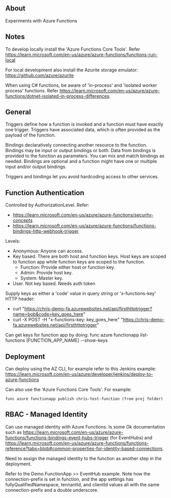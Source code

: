 ## About

Experiments with Azure Functions

## Notes


To develop locally install the 'Azure Functions Core Tools'. Refer https://learn.microsoft.com/en-us/azure/azure-functions/functions-run-local

For local development also install the Azurite storage emulator: https://github.com/azure/azurite

When using C# functions, be aware of 'in-process' and 'isolated worker process' functions. Refer https://learn.microsoft.com/en-us/azure/azure-functions/dotnet-isolated-in-process-differences.


## General

Triggers define how a function is invoked and a function must have exactly one trigger. Triggers have associated data, which is often provided as the payload of the function.

Bindings declaratively connecting another resource to the function. Bindings may be input or output bindings or both. Data from bindings is provided to the function as parameters. You can mix and match
bindings as needed. Bindings are optional and a function might have one or multiple input and/or output bindings.

Triggers and bindings let you avoid hardcoding access to other services.


## Function Authentication

Controlled by AuthorizationLevel. Refer:

- https://learn.microsoft.com/en-us/azure/azure-functions/security-concepts
- https://learn.microsoft.com/en-us/azure/azure-functions/functions-bindings-http-webhook-trigger


Levels:

- Anonymous: Anyone can access.
- Key based. There are both host and function keys. Host keys are scoped to function app while function keys are scoped to the function. 
    - Function: Provide either host or function key.
    - Admin: Provide host key.
    - System: Master key.
- User. Not key based. Needs auth token

Supply keys as either a 'code' value in query string or 'x-functions-key' HTTP header:

- curl "https://chris-demo-fa.azurewebsites.net/api/firsthttptrigger?name=bob&code=key_goes_here"
- curl -X POST -H "x-functions-key: key_goes_here" "https://chris-demo-fa.azurewebsites.net/api/firsthttptrigger"


Can get keys for function app by doing: func azure functionapp list-functions [FUNCTION_APP_NAME] --show-keys




## Deployment

Can deploy using the AZ CLI, for example refer to this Jenkins example: https://learn.microsoft.com/en-us/azure/developer/jenkins/deploy-to-azure-functions

Can also use the 'Azure Functions Core Tools'. For example:

    func azure functionapp publish chris-test-function (from proj folder)


## RBAC - Managed Identity

Can use managed identity with Azure Functions. Is some Ok documentation such as https://learn.microsoft.com/en-us/azure/azure-functions/functions-bindings-event-hubs-trigger
(for EventHubs) and https://learn.microsoft.com/en-us/azure/azure-functions/functions-reference?tabs=blob#common-properties-for-identity-based-connections.

Need to assign the managed identity to the function as another step in the deployment.

Refer to the Demo.FunctionApp >> EventHub example. Note how the connection-prefix is set in function, and the app settings has fullyQualifiedNamespace, tennantId, and clientId
 values all with the same connection-prefix and a double underscore.

